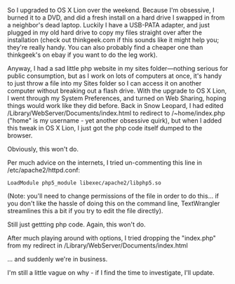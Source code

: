 So I upgraded to OS X Lion over the weekend. Because I'm obsessive, I burned it to a DVD, and did a fresh install on a hard drive I swapped in from a neighbor's dead laptop. Luckily I have a USB-PATA adapter, and just plugged in my old hard drive to copy my files straight over after the installation (check out thinkgeek.com if this sounds like it might help you; they're really handy. You can also probably find a cheaper one than thinkgeek's on ebay if you want to do the leg work).

Anyway, I had a sad little php website in my sites folder—nothing serious for public consumption, but as I work on lots of computers at once, it's handy to just throw a file into my Sites folder so I can access it on another computer without breaking out a flash drive. With the upgrade to OS X Lion, I went through my System Preferences, and turned on Web Sharing, hoping things would work like they did before. Back in Snow Leopard, I had edited /Library/WebServer/Documents/index.html to redirect to /~home/index.php ("home" is my username - yet another obsessive quirk), but when I added this tweak in OS X Lion, I just got the php code itself dumped to the browser.

Obviously, this won't do.

Per much advice on the internets, I tried un-commenting this line in /etc/apache2/httpd.conf:

```
LoadModule php5_module libexec/apache2/libphp5.so
```

(Note: you'll need to change permissions of the file in order to do this... if you don't like the hassle of doing this on the command line, TextWrangler streamlines this a bit if you try to edit the file directly).

Still just gettting php code. Again, this won't do.

After much playing around with options, I tried dropping the "index.php" from my redirect in /Library/WebServer/Documents/index.html

... and suddenly we're in business.

I'm still a little vague on why - if I find the time to investigate, I'll update.
